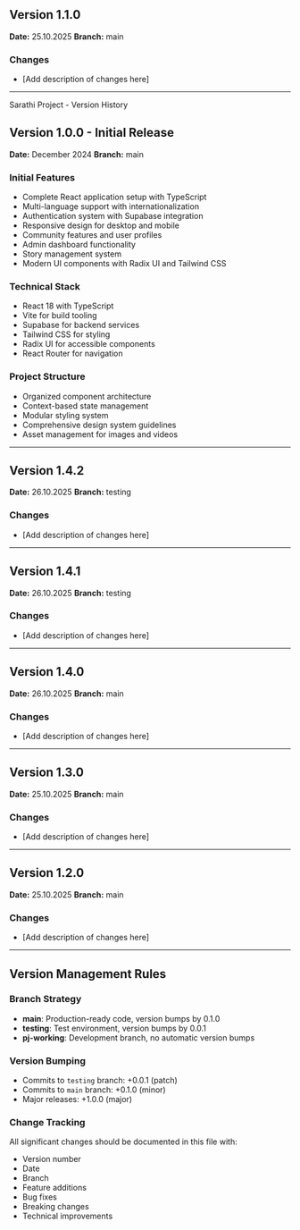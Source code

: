 # 
## Version 1.1.0
**Date:** 25.10.2025
**Branch:** main

### Changes
- [Add description of changes here]

---

Sarathi Project - Version History

## Version 1.0.0 - Initial Release
**Date:** December 2024
**Branch:** main

### Initial Features
- Complete React application setup with TypeScript
- Multi-language support with internationalization
- Authentication system with Supabase integration
- Responsive design for desktop and mobile
- Community features and user profiles
- Admin dashboard functionality
- Story management system
- Modern UI components with Radix UI and Tailwind CSS

### Technical Stack
- React 18 with TypeScript
- Vite for build tooling
- Supabase for backend services
- Tailwind CSS for styling
- Radix UI for accessible components
- React Router for navigation

### Project Structure
- Organized component architecture
- Context-based state management
- Modular styling system
- Comprehensive design system guidelines
- Asset management for images and videos

---
## Version 1.4.2
**Date:** 26.10.2025
**Branch:** testing

### Changes
- [Add description of changes here]

---


## Version 1.4.1
**Date:** 26.10.2025
**Branch:** testing

### Changes
- [Add description of changes here]

---


## Version 1.4.0
**Date:** 26.10.2025
**Branch:** main

### Changes
- [Add description of changes here]

---


## Version 1.3.0
**Date:** 25.10.2025
**Branch:** main

### Changes
- [Add description of changes here]

---


## Version 1.2.0
**Date:** 25.10.2025
**Branch:** main

### Changes
- [Add description of changes here]

---



## Version Management Rules

### Branch Strategy
- **main**: Production-ready code, version bumps by 0.1.0
- **testing**: Test environment, version bumps by 0.0.1  
- **pj-working**: Development branch, no automatic version bumps

### Version Bumping
- Commits to `testing` branch: +0.0.1 (patch)
- Commits to `main` branch: +0.1.0 (minor)
- Major releases: +1.0.0 (major)

### Change Tracking
All significant changes should be documented in this file with:
- Version number
- Date
- Branch
- Feature additions
- Bug fixes
- Breaking changes
- Technical improvements
